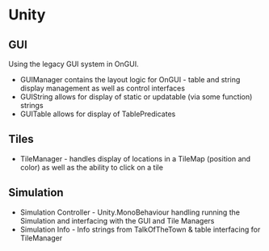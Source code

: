 # Unity

## GUI

Using the legacy GUI system in OnGUI.

* GUIManager contains the layout logic for OnGUI - table and string display management as well as control interfaces
* GUIString allows for display of static or updatable (via some function) strings
* GUITable allows for display of TablePredicates

## Tiles

* TileManager - handles display of locations in a TileMap (position and color) as well as the ability to click on a tile

## Simulation

* Simulation Controller - Unity.MonoBehaviour handling running the Simulation and interfacing with the GUI and Tile Managers
* Simulation Info - Info strings from TalkOfTheTown & table interfacing for TileManager
